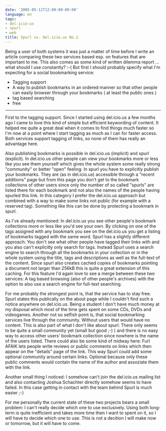 ```yaml
---
date: '2005-05-11T12:00:00-00:00'
language: en
tags:
- del-icio-us
- spurl
- web
title: Spurl vs. Del.icio.us No.1
---
```



Being a user of both systems it was just a matter of time before I write an article comparing these two services based esp. on features that are important to me. This also comes as some kind of written dilemma report ... what should I use constantly? :-( But first I should probably specify what I'm expecting for a social bookmarking service:

* Tagging support
* A way to publish bookmarks in an ordered manner so that other people can easily browser through your bookmarks ( at least the public ones )
* tag based searching
* free



-------------------------------



First to the tagging support. Since I started using del.icio.us a few months ago I came to love this kind of simple but efficient keywording of content. It helped me quite a great deal when it comes to find things much faster so I'm now at a point where I start tagging as much as I can for faster access. Both services support tagging of links, so none of them has really an advantage here.

Also publishing bookmarks is possible in del.icio.us (implicit) and spurl (explicit). In del.icio.us other people can view your bookmarks more or less like you see them yourself which gives the whole system some really strong "community" or better "open" feeling. In spurl you have to explicitly publish your bookmarks. They are (as in del.icio.us) accessible through a "recent additions" page but from this page you don't get to the bookmark collections of other users since only the number of so called "spurls" are listed there for each bookmark and not also the names of the people having spurled this link. In this category I prefer the del.icio.us approach but combined with a way to make some links not public (for example with a reserved tag). Something like this can be done by protecting a bookmark in spurl.

As I've already mentioned: In del.icio.us you see other people's bookmark collections more or less like you'd see your own. By clicking on one of the tags assigned with any bookmark you see on the del.icio.us you get a listing of bookmarks tagged with the same word. Spurl has a slightly different approach: You don't see what other people have tagged their links with and you also can't explicitly only search for tags. Instead Spurl uses a search engine to search through all the bookmarks in your collection or in the whole system using the title, tags and descriptions as well as the full-text of the content. Since spurl also creates cached copies of bookmarks pointing a document not larger than 256kB this is quite a great extension of this caching. For this feature I'd again love to see a merge between these two services: A tag based browsing (also of other people's archives) with the option to also use a search engine for full-text searching.

For me probably the strongest point is, that the service has to stay free. Spurl states this publically on the about page while I couldn't find such a notice anywhere on del.icio.us. Being a student I don't have much money at my disposal which most of the time gets spent on some CDs, DVDs and videogames. Another not so selfish point is, that social bookmarking services live through the community. Without users that would have no content. This is also part of what I don't like about spurl: There only seems to be quite a small community yet (small but good ;-) ) and there is no easy way to access other users' bookmark collection since nowhere is the name of the users listed. There could also be some kind of midway here: Furl AFAIK lets people write reviews or public comments on links which then appear on the "details" page of the link. This way Spurl could add some optional community around certain links. Optional because only these public comments would contain the name of the author and assoziate them with the link.

Another small thing I noticed: I somehow can't join the del.icio.us mailing list and also contacting Joshua Schachter directly somehow seems to have failed. In this case getting in contact with the team behind Spurl is much easier ;-)

For me personally the current state of these two projects bears a small problem: I can't really decide which one to use exclusively. Using both long-term is quite inefficient and takes more time then I want to spent on it, so I will have to decide which one to use. This is not a decition I will make now or tomorrow, but it will have to come.